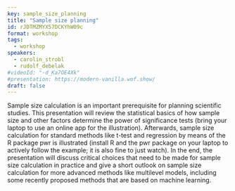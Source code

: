 ```yaml
---
key: sample_size_planning
title: "Sample size planning"
id: rJDTMZMYX57DCKYhW09c
format: workshop
tags:
  - workshop
speakers:
  - carolin_strobl
  - rudolf_debelak
#videoId: "-d_Ka7OE4Xk"
#presentation: https://modern-vanilla.wof.show/
draft: false
---
```

Sample size calculation is an important prerequisite for planning scientific studies. This presentation will review the statistical basics of how sample size and other factors determine the power of significance tests (bring your laptop to use an online app for the illustration). Afterwards, sample size calculation for standard methods like t-test and regression by means of the R package pwr is illustrated (install R and the pwr package on your laptop to actively follow the example; it is also fine to just watch). In the end, the presentation will discuss critical choices that need to be made for sample size calculation in practice and give a short outlook on sample size calculation for more advanced methods like multilevel models, including some recently proposed methods that are based on machine learning.
